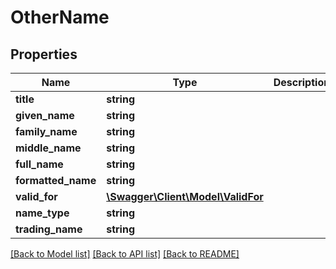 # OtherName

## Properties
Name | Type | Description | Notes
------------ | ------------- | ------------- | -------------
**title** | **string** |  | [optional] 
**given_name** | **string** |  | [optional] 
**family_name** | **string** |  | [optional] 
**middle_name** | **string** |  | [optional] 
**full_name** | **string** |  | [optional] 
**formatted_name** | **string** |  | [optional] 
**valid_for** | [**\Swagger\Client\Model\ValidFor**](ValidFor.md) |  | [optional] 
**name_type** | **string** |  | [optional] 
**trading_name** | **string** |  | [optional] 

[[Back to Model list]](../README.md#documentation-for-models) [[Back to API list]](../README.md#documentation-for-api-endpoints) [[Back to README]](../README.md)


